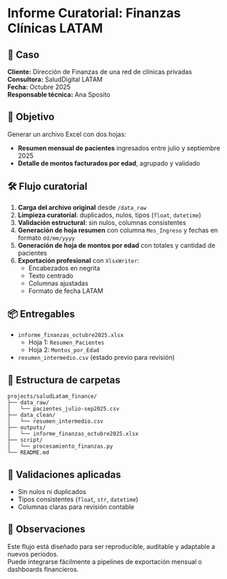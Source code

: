 # Informe Curatorial: Finanzas Clínicas LATAM

## 🧾 Caso
**Cliente:** Dirección de Finanzas de una red de clínicas privadas  
**Consultora:** SaludDigital LATAM  
**Fecha:** Octubre 2025  
**Responsable técnica:** Ana Sposito

## 🎯 Objetivo
Generar un archivo Excel con dos hojas:
- **Resumen mensual de pacientes** ingresados entre julio y septiembre 2025
- **Detalle de montos facturados por edad**, agrupado y validado

## 🛠️ Flujo curatorial
1. **Carga del archivo original** desde `/data_raw`
2. **Limpieza curatorial**: duplicados, nulos, tipos (`float`, `datetime`)
3. **Validación estructural**: sin nulos, columnas consistentes
4. **Generación de hoja resumen** con columna `Mes_Ingreso` y fechas en formato `dd/mm/yyyy`
5. **Generación de hoja de montos por edad** con totales y cantidad de pacientes
6. **Exportación profesional** con `XlsxWriter`:
   - Encabezados en negrita
   - Texto centrado
   - Columnas ajustadas
   - Formato de fecha LATAM

## 📦 Entregables
- `informe_finanzas_octubre2025.xlsx`  
  - Hoja 1: `Resumen_Pacientes`  
  - Hoja 2: `Montos_por_Edad`
- `resumen_intermedio.csv` (estado previo para revisión)

## 📁 Estructura de carpetas

```text
projects/saludLatam_finance/
├── data_raw/
│   └── pacientes_julio-sep2025.csv
├── data_clean/
│   └── resumen_intermedio.csv
├── outputs/
│   └── informe_finanzas_octubre2025.xlsx
├── script/
│   └── procesamiento_finanzas.py
└── README.md
```
## 🔐 Validaciones aplicadas

- Sin nulos ni duplicados  
- Tipos consistentes (`float`, `str`, `datetime`)  
- Columnas claras para revisión contable

## 🧠 Observaciones

Este flujo está diseñado para ser reproducible, auditable y adaptable a nuevos períodos.  
Puede integrarse fácilmente a pipelines de exportación mensual o dashboards financieros.

